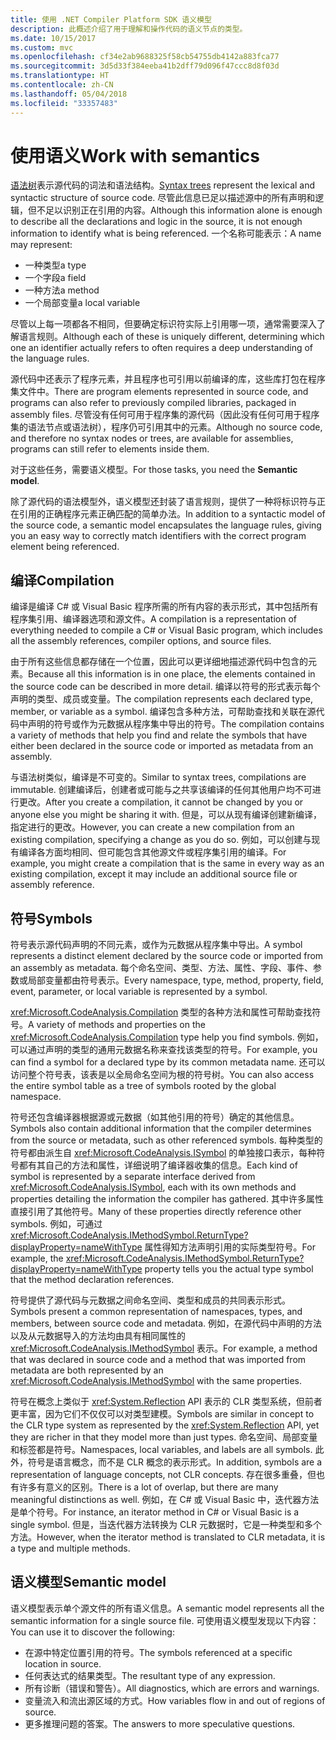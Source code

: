 ```yaml
---
title: 使用 .NET Compiler Platform SDK 语义模型
description: 此概述介绍了用于理解和操作代码的语义节点的类型。
ms.date: 10/15/2017
ms.custom: mvc
ms.openlocfilehash: cf34e2ab9688325f58cb54755db4142a883fca77
ms.sourcegitcommit: 3d5d33f384eeba41b2dff79d096f47ccc8d8f03d
ms.translationtype: HT
ms.contentlocale: zh-CN
ms.lasthandoff: 05/04/2018
ms.locfileid: "33357483"
---
```

# <a name="work-with-semantics"></a><span data-ttu-id="7a692-103">使用语义</span><span class="sxs-lookup"><span data-stu-id="7a692-103">Work with semantics</span></span>

<span data-ttu-id="7a692-104">[语法树](work-with-syntax.md)表示源代码的词法和语法结构。</span><span class="sxs-lookup"><span data-stu-id="7a692-104">[Syntax trees](work-with-syntax.md) represent the lexical and syntactic structure of source code.</span></span> <span data-ttu-id="7a692-105">尽管此信息已足以描述源中的所有声明和逻辑，但不足以识别正在引用的内容。</span><span class="sxs-lookup"><span data-stu-id="7a692-105">Although this information alone is enough to describe all the declarations and logic in the source, it is not enough information to identify what is being referenced.</span></span> <span data-ttu-id="7a692-106">一个名称可能表示：</span><span class="sxs-lookup"><span data-stu-id="7a692-106">A name may represent:</span></span>

- <span data-ttu-id="7a692-107">一种类型</span><span class="sxs-lookup"><span data-stu-id="7a692-107">a type</span></span>
- <span data-ttu-id="7a692-108">一个字段</span><span class="sxs-lookup"><span data-stu-id="7a692-108">a field</span></span>
- <span data-ttu-id="7a692-109">一种方法</span><span class="sxs-lookup"><span data-stu-id="7a692-109">a method</span></span>
- <span data-ttu-id="7a692-110">一个局部变量</span><span class="sxs-lookup"><span data-stu-id="7a692-110">a local variable</span></span>

<span data-ttu-id="7a692-111">尽管以上每一项都各不相同，但要确定标识符实际上引用哪一项，通常需要深入了解语言规则。</span><span class="sxs-lookup"><span data-stu-id="7a692-111">Although each of these is uniquely different, determining which one an identifier actually refers to often requires a deep understanding of the language rules.</span></span> 

<span data-ttu-id="7a692-112">源代码中还表示了程序元素，并且程序也可引用以前编译的库，这些库打包在程序集文件中。</span><span class="sxs-lookup"><span data-stu-id="7a692-112">There are program elements represented in source code, and programs can also refer to previously compiled libraries, packaged in assembly files.</span></span> <span data-ttu-id="7a692-113">尽管没有任何可用于程序集的源代码（因此没有任何可用于程序集的语法节点或语法树），程序仍可引用其中的元素。</span><span class="sxs-lookup"><span data-stu-id="7a692-113">Although no source code, and therefore no syntax nodes or trees, are available for assemblies, programs can still refer to elements inside them.</span></span>

<span data-ttu-id="7a692-114">对于这些任务，需要语义模型。</span><span class="sxs-lookup"><span data-stu-id="7a692-114">For those tasks, you need the **Semantic model**.</span></span>

<span data-ttu-id="7a692-115">除了源代码的语法模型外，语义模型还封装了语言规则，提供了一种将标识符与正在引用的正确程序元素正确匹配的简单办法。</span><span class="sxs-lookup"><span data-stu-id="7a692-115">In addition to a syntactic model of the source code, a semantic model encapsulates the language rules, giving you an easy way to correctly match identifiers with the correct program element being referenced.</span></span>

## <a name="compilation"></a><span data-ttu-id="7a692-116">编译</span><span class="sxs-lookup"><span data-stu-id="7a692-116">Compilation</span></span>

<span data-ttu-id="7a692-117">编译是编译 C# 或 Visual Basic 程序所需的所有内容的表示形式，其中包括所有程序集引用、编译器选项和源文件。</span><span class="sxs-lookup"><span data-stu-id="7a692-117">A compilation is a representation of everything needed to compile a C# or Visual Basic program, which includes all the assembly references, compiler options, and source files.</span></span> 

<span data-ttu-id="7a692-118">由于所有这些信息都存储在一个位置，因此可以更详细地描述源代码中包含的元素。</span><span class="sxs-lookup"><span data-stu-id="7a692-118">Because all this information is in one place, the elements contained in the source code can be described in more detail.</span></span> <span data-ttu-id="7a692-119">编译以符号的形式表示每个声明的类型、成员或变量。</span><span class="sxs-lookup"><span data-stu-id="7a692-119">The compilation represents each declared type, member, or variable as a symbol.</span></span> <span data-ttu-id="7a692-120">编译包含多种方法，可帮助查找和关联在源代码中声明的符号或作为元数据从程序集中导出的符号。</span><span class="sxs-lookup"><span data-stu-id="7a692-120">The compilation contains a variety of methods that help you find and relate the symbols that have either been declared in the source code or imported as metadata from an assembly.</span></span>

<span data-ttu-id="7a692-121">与语法树类似，编译是不可变的。</span><span class="sxs-lookup"><span data-stu-id="7a692-121">Similar to syntax trees, compilations are immutable.</span></span> <span data-ttu-id="7a692-122">创建编译后，创建者或可能与之共享该编译的任何其他用户均不可进行更改。</span><span class="sxs-lookup"><span data-stu-id="7a692-122">After you create a compilation, it cannot be changed by you or anyone else you might be sharing it with.</span></span> <span data-ttu-id="7a692-123">但是，可以从现有编译创建新编译，指定进行的更改。</span><span class="sxs-lookup"><span data-stu-id="7a692-123">However, you can create a new compilation from an existing compilation, specifying a change as you do so.</span></span> <span data-ttu-id="7a692-124">例如，可以创建与现有编译各方面均相同、但可能包含其他源文件或程序集引用的编译。</span><span class="sxs-lookup"><span data-stu-id="7a692-124">For example, you might create a compilation that is the same in every way as an existing compilation, except it may include an additional source file or assembly reference.</span></span>

## <a name="symbols"></a><span data-ttu-id="7a692-125">符号</span><span class="sxs-lookup"><span data-stu-id="7a692-125">Symbols</span></span>

<span data-ttu-id="7a692-126">符号表示源代码声明的不同元素，或作为元数据从程序集中导出。</span><span class="sxs-lookup"><span data-stu-id="7a692-126">A symbol represents a distinct element declared by the source code or imported from an assembly as metadata.</span></span> <span data-ttu-id="7a692-127">每个命名空间、类型、方法、属性、字段、事件、参数或局部变量都由符号表示。</span><span class="sxs-lookup"><span data-stu-id="7a692-127">Every namespace, type, method, property, field, event, parameter, or local variable is represented by a symbol.</span></span> 

<span data-ttu-id="7a692-128"><xref:Microsoft.CodeAnalysis.Compilation> 类型的各种方法和属性可帮助查找符号。</span><span class="sxs-lookup"><span data-stu-id="7a692-128">A variety of methods and properties on the <xref:Microsoft.CodeAnalysis.Compilation> type help you find symbols.</span></span> <span data-ttu-id="7a692-129">例如，可以通过声明的类型的通用元数据名称来查找该类型的符号。</span><span class="sxs-lookup"><span data-stu-id="7a692-129">For example, you can find a symbol for a declared type by its common metadata name.</span></span> <span data-ttu-id="7a692-130">还可以访问整个符号表，该表是以全局命名空间为根的符号树。</span><span class="sxs-lookup"><span data-stu-id="7a692-130">You can also access the entire symbol table as a tree of symbols rooted by the global namespace.</span></span>

<span data-ttu-id="7a692-131">符号还包含编译器根据源或元数据（如其他引用的符号）确定的其他信息。</span><span class="sxs-lookup"><span data-stu-id="7a692-131">Symbols also contain additional information that the compiler determines from the source or metadata, such as other referenced symbols.</span></span> <span data-ttu-id="7a692-132">每种类型的符号都由派生自 <xref:Microsoft.CodeAnalysis.ISymbol> 的单独接口表示，每种符号都有其自己的方法和属性，详细说明了编译器收集的信息。</span><span class="sxs-lookup"><span data-stu-id="7a692-132">Each kind of symbol is represented by a separate interface derived from <xref:Microsoft.CodeAnalysis.ISymbol>, each with its own methods and properties detailing the information the compiler has gathered.</span></span> <span data-ttu-id="7a692-133">其中许多属性直接引用了其他符号。</span><span class="sxs-lookup"><span data-stu-id="7a692-133">Many of these properties directly reference other symbols.</span></span> <span data-ttu-id="7a692-134">例如，可通过 <xref:Microsoft.CodeAnalysis.IMethodSymbol.ReturnType?displayProperty=nameWithType> 属性得知方法声明引用的实际类型符号。</span><span class="sxs-lookup"><span data-stu-id="7a692-134">For example, the <xref:Microsoft.CodeAnalysis.IMethodSymbol.ReturnType?displayProperty=nameWithType> property tells you the actual type symbol that the method declaration references.</span></span>

<span data-ttu-id="7a692-135">符号提供了源代码与元数据之间命名空间、类型和成员的共同表示形式。</span><span class="sxs-lookup"><span data-stu-id="7a692-135">Symbols present a common representation of namespaces, types, and members, between source code and metadata.</span></span> <span data-ttu-id="7a692-136">例如，在源代码中声明的方法以及从元数据导入的方法均由具有相同属性的 <xref:Microsoft.CodeAnalysis.IMethodSymbol> 表示。</span><span class="sxs-lookup"><span data-stu-id="7a692-136">For example, a method that was declared in source code and a method that was imported from metadata are both represented by an <xref:Microsoft.CodeAnalysis.IMethodSymbol> with the same properties.</span></span>

<span data-ttu-id="7a692-137">符号在概念上类似于 <xref:System.Reflection> API 表示的 CLR 类型系统，但前者更丰富，因为它们不仅仅可以对类型建模。</span><span class="sxs-lookup"><span data-stu-id="7a692-137">Symbols are similar in concept to the CLR type system as represented by the <xref:System.Reflection> API, yet they are richer in that they model more than just types.</span></span> <span data-ttu-id="7a692-138">命名空间、局部变量和标签都是符号。</span><span class="sxs-lookup"><span data-stu-id="7a692-138">Namespaces, local variables, and labels are all symbols.</span></span> <span data-ttu-id="7a692-139">此外，符号是语言概念，而不是 CLR 概念的表示形式。</span><span class="sxs-lookup"><span data-stu-id="7a692-139">In addition, symbols are a representation of language concepts, not CLR concepts.</span></span> <span data-ttu-id="7a692-140">存在很多重叠，但也有许多有意义的区别。</span><span class="sxs-lookup"><span data-stu-id="7a692-140">There is a lot of overlap, but there are many meaningful distinctions as well.</span></span> <span data-ttu-id="7a692-141">例如，在 C# 或 Visual Basic 中，迭代器方法是单个符号。</span><span class="sxs-lookup"><span data-stu-id="7a692-141">For instance, an iterator method in C# or Visual Basic is a single symbol.</span></span> <span data-ttu-id="7a692-142">但是，当迭代器方法转换为 CLR 元数据时，它是一种类型和多个方法。</span><span class="sxs-lookup"><span data-stu-id="7a692-142">However, when the iterator method is translated to CLR metadata, it is a type and multiple methods.</span></span>

## <a name="semantic-model"></a><span data-ttu-id="7a692-143">语义模型</span><span class="sxs-lookup"><span data-stu-id="7a692-143">Semantic model</span></span>

<span data-ttu-id="7a692-144">语义模型表示单个源文件的所有语义信息。</span><span class="sxs-lookup"><span data-stu-id="7a692-144">A semantic model represents all the semantic information for a single source file.</span></span> <span data-ttu-id="7a692-145">可使用语义模型发现以下内容：</span><span class="sxs-lookup"><span data-stu-id="7a692-145">You can use it to discover the following:</span></span> 

* <span data-ttu-id="7a692-146">在源中特定位置引用的符号。</span><span class="sxs-lookup"><span data-stu-id="7a692-146">The symbols referenced at a specific location in source.</span></span>
* <span data-ttu-id="7a692-147">任何表达式的结果类型。</span><span class="sxs-lookup"><span data-stu-id="7a692-147">The resultant type of any expression.</span></span>
* <span data-ttu-id="7a692-148">所有诊断（错误和警告）。</span><span class="sxs-lookup"><span data-stu-id="7a692-148">All diagnostics, which are errors and warnings.</span></span>
* <span data-ttu-id="7a692-149">变量流入和流出源区域的方式。</span><span class="sxs-lookup"><span data-stu-id="7a692-149">How variables flow in and out of regions of source.</span></span>
* <span data-ttu-id="7a692-150">更多推理问题的答案。</span><span class="sxs-lookup"><span data-stu-id="7a692-150">The answers to more speculative questions.</span></span>
